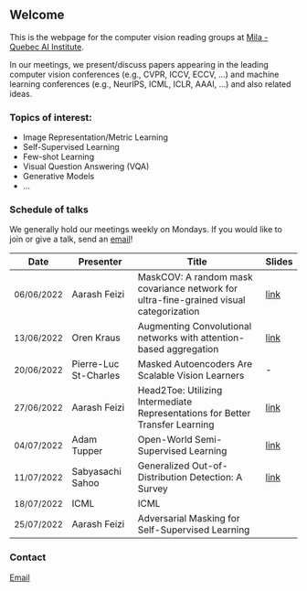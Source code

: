 ## Welcome

This is the webpage for the computer vision reading groups at [Mila - Quebec AI Institute](https://mila.quebec/).

In our meetings, we present/discuss papers appearing in the leading computer vision conferences (e.g., CVPR, ICCV, ECCV, …) and machine learning conferences (e.g., NeurIPS, ICML, ICLR, AAAI, …) and also related ideas.

### Topics of interest:
 - Image Representation/Metric Learning
 - Self-Supervised Learning
 - Few-shot Learning
 - Visual Question Answering (VQA)
 - Generative Models
 - ...



### Schedule of talks

We generally hold our meetings weekly on Mondays. If you would like to join or give a talk, send an [email](mailto:aarash.feizi@mail.mcgill.ca)! 

| Date          | Presenter             | Title                                                                                  | Slides |
|---------------|-----------------------|----------------------------------------------------------------------------------------|--------|
| <span style="font-size:0.9em;">06/06/2022</span> | Aarash Feizi          | MaskCOV: A random mask covariance network for ultra-fine-grained visual categorization | [link](https://docs.google.com/presentation/d/163OAclmAgfXvf0f_f0kiGJ_hbuErWRVMC-ZyTYj7UGI/edit?usp=sharing)   |
| <span style="font-size:0.9em;">13/06/2022</span> | Oren Kraus            | Augmenting Convolutional networks with attention-based aggregation                     | [link](/assets/slides/spatial-attention.pdf)   |
| <span style="font-size:0.9em;">20/06/2022</span> | Pierre-Luc St-Charles | Masked Autoencoders Are Scalable Vision Learners                                       | -   |
| <span style="font-size:0.9em;">27/06/2022</span> | Aarash Feizi          | Head2Toe: Utilizing Intermediate Representations for Better Transfer Learning          | [link](https://docs.google.com/presentation/d/1F58uAriMnIGHAZPRuOjTcU8Ai9LGXSepFL_PLvIkoOw/edit?usp=sharing)   |
| <span style="font-size:0.9em;">04/07/2022</span> | Adam Tupper           | Open-World Semi-Supervised Learning                                                    | [link](https://docs.google.com/presentation/d/17_4ORFY5tIKGytGTYwLvrF3bs38d-1qehzlzU0ZLZBs/edit?usp=sharing)   |
| <span style="font-size:0.9em;">11/07/2022</span> | Sabyasachi Sahoo      | Generalized Out-of-Distribution Detection: A Survey                                    | [link](https://docs.google.com/presentation/d/16kk_nqtkBoKbdz5mlqwJeDS6X2UgvH96X3qZQRIcgb0/edit?usp=sharing)   |
| <span style="font-size:0.9em;">18/07/2022</span> | ICML                  | ICML                                                                                   |        |
| <span style="font-size:0.9em;">25/07/2022</span> | Aarash Feizi          | Adversarial Masking for Self-Supervised Learning                  |        |
                     




### Contact

[Email](mailto:aarash.feizi@mail.mcgill.ca)

[comment]: <> (```markdown)

[comment]: <> (Syntax highlighted code block)

[comment]: <> (# Header 1)

[comment]: <> (## Header 2)

[comment]: <> (### Header 3)

[comment]: <> (- Bulleted)

[comment]: <> (- List)

[comment]: <> (1. Numbered)

[comment]: <> (2. List)

[comment]: <> (**Bold** and _Italic_ and `Code` text)

[comment]: <> ([Link]&#40;url&#41; and ![Image]&#40;src&#41;)

[comment]: <> (```)

[comment]: <> (For more details see [Basic writing and formatting syntax]&#40;https://docs.github.com/en/github/writing-on-github/getting-started-with-writing-and-formatting-on-github/basic-writing-and-formatting-syntax&#41;.)

[comment]: <> (### Jekyll Themes)

[comment]: <> (Your Pages site will use the layout and styles from the Jekyll theme you have selected in your [repository settings]&#40;https://github.com/Mila-Vision-RG/mila-vision-rg.github.io/settings/pages&#41;. The name of this theme is saved in the Jekyll `_config.yml` configuration file.)

[comment]: <> (### Support or Contact)

[comment]: <> (Having trouble with Pages? Check out our [documentation]&#40;https://docs.github.com/categories/github-pages-basics/&#41; or [contact support]&#40;https://support.github.com/contact&#41; and we’ll help you sort it out.)

